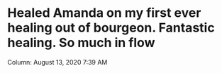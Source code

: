 # Healed Amanda on my first ever healing out of bourgeon. Fantastic healing. So much in flow

Column: August 13, 2020 7:39 AM
